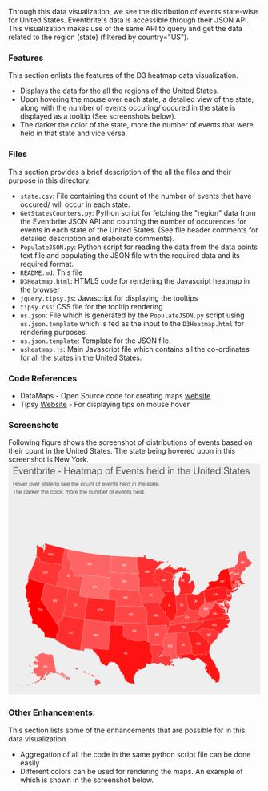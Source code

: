 Through this data visualization, we see the distribution of events state-wise for United States. Eventbrite's data is accessible through their JSON API. This visualization makes use of the same API to query and get the data related to the region (state) (filtered by country="US"). 

### Features
This section enlists the features of the D3 heatmap data visualization. 
* Displays the data for the all the regions of the United States.
* Upon hovering the mouse over each state, a detailed view of the state, along with the number of events occuring/ occured in the state is displayed as a tooltip (See screenshots below).
* The darker the color of the state, more the number of events that were held in that state and vice versa.

### Files
This section provides a brief description of the all the files and their purpose in this directory. 
* `state.csv`: File containing the count of the number of events that have occured/ will occur in each state.
* `GetStatesCounters.py`: Python script for fetching the "region" data from the Eventbrite JSON API and counting the number of occurences for events in each state of the United States. (See file header comments for detailed description and elaborate comments).
* `PopulateJSON.py`: Python script for reading the data from the data points text file and populating the JSON file with the required data and its required format.
* `README.md`: This file
* `D3Heatmap.html`: HTML5 code for rendering the Javascript heatmap in the browser
* `jquery.tipsy.js`: Javascript for displaying the tooltips
* `tipsy.css`: CSS file for the tooltip rendering
* `us.json`: File which is generated by the `PopulateJSON.py` script using `us.json.template` which is fed as the input to the `D3Heatmap.html` for rendering purposes.
* `us.json.template`: Template for the JSON file.
* `usheatmap.js`: Main Javascript file which contains all the co-ordinates for all the states in the United States.

### Code References
* DataMaps - Open Source code for creating maps [website](http://datamaps.github.io/).  
* Tipsy [Website](http://bl.ocks.org/ilyabo/1373263) - For displaying tips on mouse hover

### Screenshots 
Following figure shows the screenshot of distributions of events based on their count in the United States. The state being hovered upon in this screenshot is New York. 
 ![My image](https://github.com/vanshady/Eventbrite_Data_Vis/blob/master/images/D3Maps.png)
 
### Other Enhancements: 
 This section lists some of the enhancements that are possible for in this data visualization. 
 * Aggregation of all the code in the same python script file can be done easily
 * Different colors can be used for rendering the maps. An example of which is shown in the screenshot below.
